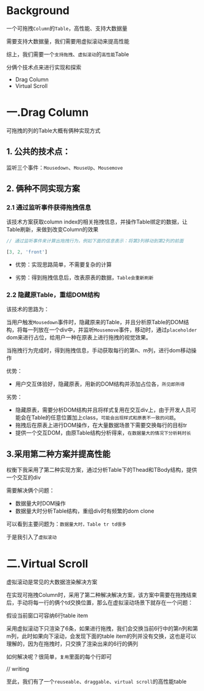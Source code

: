 # Background

一个可拖拽`Column`的`Table`，高性能、支持大数据量

需要支持大数据量，我们需要用虚拟滚动来提高性能

综上，我们需要一个`支持拖拽`、`虚拟滚动`的`高性能`Table

分俩个技术点来进行实现和探索

- Drag Column
- Virtual Scroll

# 一.Drag Column

可拖拽的列的Table大概有俩种实现方式

## 1. 公共的技术点：

监听三个事件：`Mousedown`、`MouseUp`、`Mousemove`

## 2. 俩种不同实现方案

### 2.1 通过监听事件获得拖拽信息

该技术方案获取column index的相关拖拽信息，并操作Table绑定的数据，让Table刷新，来做到改变Column的效果
```js
// 通过监听事件来计算出拖拽行为，例如下面的信息表示：将第3列移动到第2列的前面

[3, 2, 'front']
```

- 优势：实现思路简单，不需要复杂的计算

- 劣势：得到拖拽信息后，改表原表的数据，`Table会重新刷新`

### 2.2 隐藏原Table，重组DOM结构

该技术的思路为：

当用户触发`Mousedown`事件时，隐藏原来的Table，并且分析原Table的DOM结构，将每一列放在一个div中，并监听`Mousemove`事件，移动时，通过`placeholder` dom来进行占位，给用户一种在原表上进行拖拽的视觉效果。

当拖拽行为完成时，得到拖拽信息，手动获取每行的第n、m列，进行dom移动操作

优势：
- 用户交互体验好，隐藏原表，用新的DOM结构并添加占位各，`所见即所得`

劣势：
- 隐藏原表，需要分析DOM结构并且将样式复用在交互div上，由于开发人员可能会在Table的任意位置加上class，`可能会出现样式和原表不一致的问题`。
- 拖拽后在原表上进行DOM操作，在大量数据场景下需要交换每行的目标tr
- 提供一个交互DOM，由原Table结构分析得来，`在数据量大的情况下分析耗时长`

## 3.采用第二种方案并提高性能

权衡下我采用了第二种实现方案，通过分析Table下的Thead和TBody结构，提供一个交互的div

需要解决俩个问题：

- 数据量大时DOM操作
- 数据量大时分析Table结构，重组div时有频繁的dom clone

可以看到主要问题为：`数据量大时，Table tr td很多`

于是我引入了`虚拟滚动`

# 二.Virtual Scroll

虚拟滚动是常见的大数据渲染解决方案

在实现可拖拽Column时，采用了第二种解决解决方案，该方案中需要在拖拽结束后，手动将每一行的俩个td交换位置，那么在虚拟滚动场景下就存在一个问题：

假设当前窗口可容纳6行table item

采用虚拟滚动下只渲染了6条，如果进行拖拽，我们会交换当前6行中的第n列和第m列，此时如果向下滚动，会发现下面的table item的列并没有交换，这也是可以理解的，因为在拖拽时，只交换了渲染出来的6行的俩列

如何解决呢？很简单，`复用`里面的每个行即可

// writing

至此，我们有了一个`reuseable`、`draggable`、`virtual scroll`的高性能table


